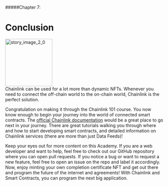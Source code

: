 #####Chapter 7:

# Conclusion

<ContentWrapp>
  <div class="imgContainer">
    <img alt="story_image_2_0" src="/images/chapter/man.svg" width="150px" height="150px">
  </div>

  <div class="itemsContainer">
    <div class="item-text">
     Chainlink can be used for a lot more than dynamic NFTs. Whenever you need to connect the off-chain world to the on-chain world, Chainlink is the perfect solution.  
    </div>
  </div>
</ContentWrapp>

Congratulation on making it through the Chainlink 101 course. You now know enough to begin your journey into the world of connected smart contracts. The [official Chainlink documentation](https://docs.chain.link/) would be a great place to go next in your journey. There are great tutorials walking you through where and how to start developing smart contracts, and detailed information on Chainlink services (there are more than just Data Feeds)!

Keep your eyes out for more content on this Academy. If you are a web developer and want to help, feel free to check out our GitHub repository where you can open pull requests. If you notice a bug or want to request a new feature, feel free to open an issue on the repo and label it accordingly. Now, enjoy minting your own completion certificate NFT and get out there and program the future of the internet and agreements! With Chainlink and Smart Contracts, you can program the next big application.
